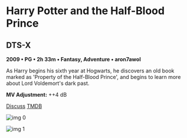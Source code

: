 # Harry Potter and the Half-Blood Prince

## DTS-X

**2009 • PG • 2h 33m • Fantasy, Adventure • aron7awol**

As Harry begins his sixth year at Hogwarts, he discovers an old book marked as 'Property of the Half-Blood Prince', and begins to learn more about Lord Voldemort's dark past.

**MV Adjustment:** ++4 dB

[Discuss](https://www.avsforum.com/threads/bass-eq-for-filtered-movies.2995212/post-56876068)  [TMDB](767)

![img 0](https://i.imgur.com/dmGlYyz.jpg)

![img 1](https://i.imgur.com/zGoJ3br.jpg)

